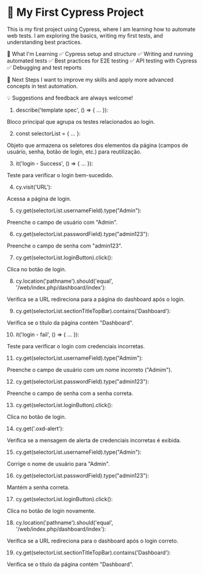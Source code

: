 # 🧪 My First Cypress Project
This is my first project using Cypress, where I am learning how to automate web tests. I am exploring the basics, writing my first tests, and understanding best practices.

🚀 What I'm Learning
✅ Cypress setup and structure
✅ Writing and running automated tests
✅ Best practices for E2E testing
✅ API testing with Cypress
✅ Debugging and test reports

📌 Next Steps
I want to improve my skills and apply more advanced concepts in test automation.

💡 Suggestions and feedback are always welcome!

1. describe('template spec', () => { ... }):

Bloco principal que agrupa os testes relacionados ao login.

2. const selectorList = { ... }:

Objeto que armazena os seletores dos elementos da página (campos de usuário, senha, botão de login, etc.) para reutilização.

3. it('login - Success', () => { ... }):

Teste para verificar o login bem-sucedido.

4. cy.visit('URL'):

Acessa a página de login.

5. cy.get(selectorList.usernameField).type("Admin"):

Preenche o campo de usuário com "Admin".

6. cy.get(selectorList.passwordField).type("admin123"):

Preenche o campo de senha com "admin123".

7. cy.get(selectorList.loginButton).click():

Clica no botão de login.

8. cy.location('pathname').should('equal', '/web/index.php/dashboard/index'):

Verifica se a URL redireciona para a página do dashboard após o login.

9. cy.get(selectorList.sectionTitleTopBar).contains('Dashboard'):

Verifica se o título da página contém "Dashboard".

10. it('login - fail', () => { ... }):

Teste para verificar o login com credenciais incorretas.

11. cy.get(selectorList.usernameField).type("Admim"):

Preenche o campo de usuário com um nome incorreto ("Admim").

12. cy.get(selectorList.passwordField).type("admin123"):

Preenche o campo de senha com a senha correta.

13. cy.get(selectorList.loginButton).click():

Clica no botão de login.

14. cy.get('.oxd-alert'):

Verifica se a mensagem de alerta de credenciais incorretas é exibida.

15. cy.get(selectorList.usernameField).type("Admin"):

Corrige o nome de usuário para "Admin".

16. cy.get(selectorList.passwordField).type("admin123"):

Mantém a senha correta.

17. cy.get(selectorList.loginButton).click():

Clica no botão de login novamente.

18. cy.location('pathname').should('equal', '/web/index.php/dashboard/index'):

Verifica se a URL redireciona para o dashboard após o login correto.

19. cy.get(selectorList.sectionTitleTopBar).contains('Dashboard'):

Verifica se o título da página contém "Dashboard".